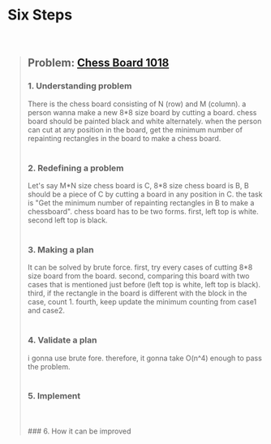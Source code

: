 # Six Steps
<br />

> ## Problem: [Chess Board 1018](https://www.acmicpc.net/problem/1018)
>
> ### 1. Understanding problem
>  There is the chess board consisting of N (row) and M (column). a person wanna make a new 8\*8 size board by cutting a board.
  chess board should be painted black and white alternately. when the person can cut at any position in the board, 
  get the minimum number of repainting rectangles in the board to make a chess board.
> <br />
> <br />
> ### 2. Redefining a problem
>  Let's say M\*N size chess board is C, 8\*8 size chess board is B, B should be a piece of C by cutting a board in any position
  in C. the task is "Get the minimum number of repainting rectangles in B to make a chessboard". chess board has to be two
  forms. first, left top is white. second left top is black.
> <br />
> <br />
> ### 3. Making a plan
>  It can be solved by brute force. first, try every cases of cutting 8\*8 size board from the board.
  second, comparing this board with two cases that is mentioned just before (left top is white, left top is black).
  third, if the rectangle in the board is different with the block in the case, count 1.
  fourth, keep update the minimum counting from case1 and case2.
> <br />
> <br />
> ### 4. Validate a plan
>  i gonna use brute fore. therefore, it gonna take O(n^4) enough to pass the problem. 
> <br />
> <br />
> ### 5. Implement
>
> <br /> 
> <br />
> ### 6. How it can be improved
>
>
>


